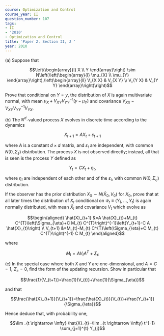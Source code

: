 ```yaml
---
course: Optimization and Control
course_year: II
question_number: 107
tags:
- II
- '2010'
- Optimization and Control
title: 'Paper 2, Section II, J '
year: 2010
---
```




(a) Suppose that

$$\left(\begin{array}{l}
X \\
Y
\end{array}\right) \sim N\left(\left(\begin{array}{l}
\mu_{X} \\
\mu_{Y}
\end{array}\right),\left(\begin{array}{ll}
V_{X X} & V_{X Y} \\
V_{Y X} & V_{Y Y}
\end{array}\right)\right)$$

Prove that conditional on $Y=y$, the distribution of $X$ is again multivariate normal, with mean $\mu_{X}+V_{X Y} V_{Y Y}^{-1}\left(y-\mu_{Y}\right)$ and covariance $V_{X X}-V_{X Y} V_{Y Y}^{-1} V_{Y X}$.

(b) The $\mathbb{R}^{d}$-valued process $X$ evolves in discrete time according to the dynamics

$$X_{t+1}=A X_{t}+\varepsilon_{t+1}$$

where $A$ is a constant $d \times d$ matrix, and $\varepsilon_{t}$ are independent, with common $N\left(0, \Sigma_{\varepsilon}\right)$ distribution. The process $X$ is not observed directly; instead, all that is seen is the process $Y$ defined as

$$Y_{t}=C X_{t}+\eta_{t},$$

where $\eta_{t}$ are independent of each other and of the $\varepsilon_{t}$, with common $N\left(0, \Sigma_{\eta}\right)$ distribution.

If the observer has the prior distribution $X_{0} \sim N\left(\hat{X}_{0}, V_{0}\right)$ for $X_{0}$, prove that at all later times the distribution of $X_{t}$ conditional on $\mathcal{Y}_{t} \equiv\left(Y_{1}, \ldots, Y_{t}\right)$ is again normally distributed, with mean $\hat{X}_{t}$ and covariance $V_{t}$ which evolve as

$$\begin{aligned}
\hat{X}_{t+1} &=A \hat{X}_{t}+M_{t} C^{T}\left(\Sigma_{\eta}+C M_{t} C^{T}\right)^{-1}\left(Y_{t+1}-C A \hat{X}_{t}\right) \\
V_{t+1} &=M_{t}-M_{t} C^{T}\left(\Sigma_{\eta}+C M_{t} C^{T}\right)^{-1} C M_{t}
\end{aligned}$$

where

$$M_{t}=A V_{t} A^{T}+\Sigma_{\varepsilon}$$

(c) In the special case where both $X$ and $Y$ are one-dimensional, and $A=C=1$, $\Sigma_{\varepsilon}=0$, find the form of the updating recursion. Show in particular that

$$\frac{1}{V_{t+1}}=\frac{1}{V_{t}}+\frac{1}{\Sigma_{\eta}}$$

and that

$$\frac{\hat{X}_{t+1}}{V_{t+1}}=\frac{\hat{X}_{t}}{V_{t}}+\frac{Y_{t+1}}{\Sigma_{\eta}}$$

Hence deduce that, with probability one,

$$\lim _{t \rightarrow \infty} \hat{X}_{t}=\lim _{t \rightarrow \infty} t^{-1} \sum_{j=1}^{t} Y_{j}$$